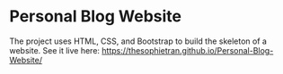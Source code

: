 # Personal Blog Website

The project uses HTML, CSS, and Bootstrap to build the skeleton of a website. See it live here: https://thesophietran.github.io/Personal-Blog-Website/
